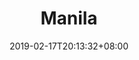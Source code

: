 ---
title: "Manila"
date: 2019-02-17T20:13:32+08:00
draft: false
page: "pages/manila"
active: "2"
type: "roadshow"
---